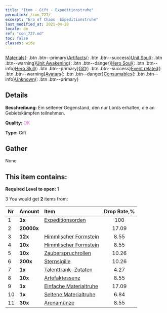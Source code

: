 ```yaml
---
title: "Item - Gift - Expeditionstruhe"
permalink: /con_727/
excerpt: "Era of Chaos  Expeditionstruhe"
last_modified_at: 2021-04-28
locale: de
ref: "con_727.md"
toc: false
classes: wide
---
```

 [Materials](/ItemsDE/){: .btn .btn--primary}[Artifacts](/ItemsDE/Artifacts/){: .btn .btn--success}[Unit Soul](/ItemsDE/UnitSoul/){: .btn .btn--warning}[Unit Awakening](/ItemsDE/UnitAwakening/){: .btn .btn--danger}[Hero Soul](/ItemsDE/HeroSoul/){: .btn .btn--info}[Hero Skill](/ItemsDE/HeroSkill/){: .btn .btn--primary}[Gift](/ItemsDE/Gift/){: .btn .btn--success}[Event related](/ItemsDE/Events/){: .btn .btn--warning}[Avatars](/ItemsDE/Avatars/){: .btn .btn--danger}[Consumables](/ItemsDE/Consumables/){: .btn .btn--info}[Unknown](/ItemsDE/Unknown/){: .btn .btn--primary}

## Details
 **Beschreibung:** Ein seltener Gegenstand, den nur Lords erhalten, die an Gebietskämpfen teilnehmen.

 **Quality:** <span style="color: #DA70D6">OK</span>

 **Type:** Gift

## Gather

  None

## This item contains:

 **Required Level to open:** 1

 3 You would get **2** items  from:

  | Nr | Amount |     Item    | Drop Rate,% |
  |:---|:-------|:------------|:---------:|
  | 1 |  **1x** | [Expeditionsorden](/ItemsDE/con_875/) | 100 | 
  | 2 |  **20000x** | <i class="fas fa-coins"/> | 17.09 | 
  | 3 |  **12x** | [Himmlischer Formstein](/ItemsDE/art_188/) | 8.55 | 
  | 4 |  **10x** | [Himmlischer Formstein](/ItemsDE/art_188/) | 8.55 | 
  | 5 |  **10x** | [Zauberspruchrollen](/ItemsDE/con_694/) | 10.26 | 
  | 6 |  **200x** | [Sternsigille](/ItemsDE/con_876/) | 10.26 | 
  | 7 |  **1x** | [Talenttrank-Zutaten](/ItemsDE/con_1120/) | 4.27 | 
  | 8 |  **10x** | [Artefaktessenz](/ItemsDE/con_905/) | 8.55 | 
  | 9 |  **1x** | [Einfache Materialtruhe](/ItemsDE/con_756/) | 17.09 | 
  | 10 |  **1x** | [Seltene Materialtruhe](/ItemsDE/con_757/) | 6.84 | 
  | 11 |  **30x** | [Arenamünze](/ItemsDE/con_903/) | 8.55 | 
